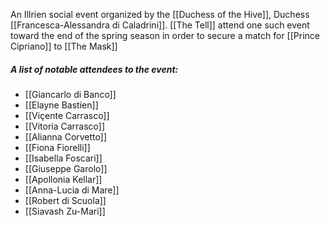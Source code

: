 An Illrien social event organized by the [[Duchess of the Hive]], Duchess [[Francesca-Alessandra di Caladrini]]. [[The Tell]] attend one such event toward the end of the spring season in order to secure a match for [[Prince Cipriano]] to [[The Mask]]

##### A list of notable attendees to the event:
* [[Giancarlo di Banco]]
* [[Elayne Bastien]]
* [[Viçente Carrasco]]
* [[Vitoria Carrasco]]
* [[Alianna Corvetto]]
* [[Fiona Fiorelli]]
* [[Isabella Foscari]]
* [[Giuseppe Garolo]]
* [[Apollonia Kellar]]
* [[Anna-Lucia di Mare]]
* [[Robert di Scuola]]
* [[Siavash Zu-Mari]]